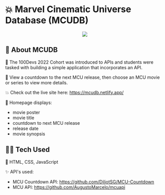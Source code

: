 # 💥 Marvel Cinematic Universe Database (MCUDB)

<p align="center">
<img src="https://github.com/bytesbybianca/readme-assets/blob/main/project-images/mcu-main.gif?raw=true">
</p>

## 🚀 About MCUDB 

🎯 The 100Devs 2022 Cohort was introduced to APIs and students were tasked with building a simple application that incorporates an API.

🧩 View a countdown to the next MCU release, then choose an MCU movie or series to view more details.

💥 Check out the live site here: https://mcudb.netlify.app/

📜 Homepage displays:
- movie poster 
- movie title 
- countdown to next MCU release 
- release date 
- movie synopsis 

## 👩‍💻 Tech Used

🤖 HTML, CSS, JavaScript

✨ API's used:
- MCU Countdown API: https://github.com/DiljotSG/MCU-Countdown<br>
- MCU API: https://github.com/AugustoMarcelo/mcuapi
